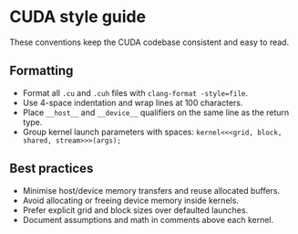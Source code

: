 # CUDA style guide

These conventions keep the CUDA codebase consistent and easy to read.

## Formatting

* Format all `.cu` and `.cuh` files with `clang-format -style=file`.
* Use 4-space indentation and wrap lines at 100 characters.
* Place `__host__` and `__device__` qualifiers on the same line as the return type.
* Group kernel launch parameters with spaces:
  `kernel<<<grid, block, shared, stream>>>(args);`

## Best practices

* Minimise host/device memory transfers and reuse allocated buffers.
* Avoid allocating or freeing device memory inside kernels.
* Prefer explicit grid and block sizes over defaulted launches.
* Document assumptions and math in comments above each kernel.

